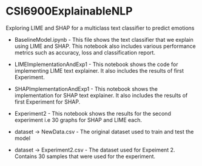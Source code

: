 # CSI6900ExplainableNLP
Exploring LIME and SHAP for a multiclass text classifier to predict emotions

- BaselineModel.ipynb - This file shows the text classifier that we explain using LIME and SHAP. This notebook also includes various performance metrics such as accuracy, loss and classification report.

- LIMEImplementationAndExp1 - This notebook shows the code for implementing LIME text explainer. It also includes the results of first Experiment.

- SHAPImplementationAndExp1 - This notebook shows the implementation for SHAP text explainer. It also includes the results of first Experiment for SHAP.

- Experiment2 - This notebook shows the results for the second experiment i.e 30 graphs for SHAP and LIME each. 

- dataset -> NewData.csv - The original dataset used to train and test the model 

- dataset -> Experiment2.csv - The dataset used for Expeiment 2. Contains 30 samples that were used for the experiment.
